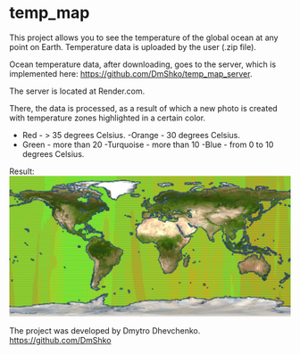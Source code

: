 # temp_map

This project allows you to see the temperature of the global ocean at any point on Earth. Temperature data is uploaded by the user (.zip file).

Ocean temperature data, after downloading, goes to the server, which is implemented here:
https://github.com/DmShko/temp_map_server.

The server is located at Render.com.

 There, the data is processed, as a result of which a new photo is created with temperature zones highlighted in a certain color.
- Red - > 35 degrees Celsius.
-Orange - 30 degrees Celsius.
- Green - more than 20
-Turquoise - more than 10
-Blue - from 0 to 10 degrees Celsius.

Result:
![My Image](public/temp_map.jpg)
 
The project was developed by Dmytro Dhevchenko.
https://github.com/DmShko
